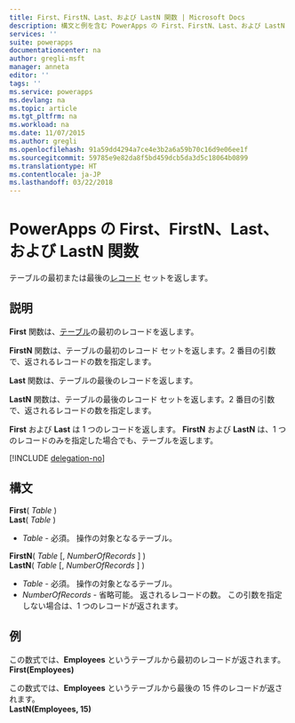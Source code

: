 ```yaml
---
title: First、FirstN、Last、および LastN 関数 | Microsoft Docs
description: 構文と例を含む PowerApps の First、FirstN、Last、および LastN 関数の参照情報
services: ''
suite: powerapps
documentationcenter: na
author: gregli-msft
manager: anneta
editor: ''
tags: ''
ms.service: powerapps
ms.devlang: na
ms.topic: article
ms.tgt_pltfrm: na
ms.workload: na
ms.date: 11/07/2015
ms.author: gregli
ms.openlocfilehash: 91a59dd4294a7ce4e3b2a6a59b70c16d9e06ee1f
ms.sourcegitcommit: 59785e9e82da8f5bd459dcb5da3d5c18064b0899
ms.translationtype: HT
ms.contentlocale: ja-JP
ms.lasthandoff: 03/22/2018
---
```

# <a name="first-firstn-last-and-lastn-functions-in-powerapps"></a>PowerApps の First、FirstN、Last、および LastN 関数
テーブルの最初または最後の[レコード](../working-with-tables.md#records) セットを返します。

## <a name="description"></a>説明
**First** 関数は、[テーブル](../working-with-tables.md)の最初のレコードを返します。

**FirstN** 関数は、テーブルの最初のレコード セットを返します。2 番目の引数で、返されるレコードの数を指定します。

**Last** 関数は、テーブルの最後のレコードを返します。

**LastN** 関数は、テーブルの最後のレコード セットを返します。2 番目の引数で、返されるレコードの数を指定します。

**First** および **Last** は 1 つのレコードを返します。  **FirstN** および **LastN** は、1 つのレコードのみを指定した場合でも、テーブルを返します。

[!INCLUDE [delegation-no](../../../includes/delegation-no.md)]

## <a name="syntax"></a>構文
**First**( *Table* )<br>**Last**( *Table* )

* *Table* - 必須。 操作の対象となるテーブル。

**FirstN**( *Table* [, *NumberOfRecords* ] )<br>**LastN**( *Table* [, *NumberOfRecords* ] )

* *Table* - 必須。 操作の対象となるテーブル。
* *NumberOfRecords* - 省略可能。  返されるレコードの数。 この引数を指定しない場合は、1 つのレコードが返されます。

## <a name="examples"></a>例
この数式では、**Employees** というテーブルから最初のレコードが返されます。<br>
**First(Employees)**

この数式では、**Employees** というテーブルから最後の 15 件のレコードが返されます。<br>
**LastN(Employees, 15)**

